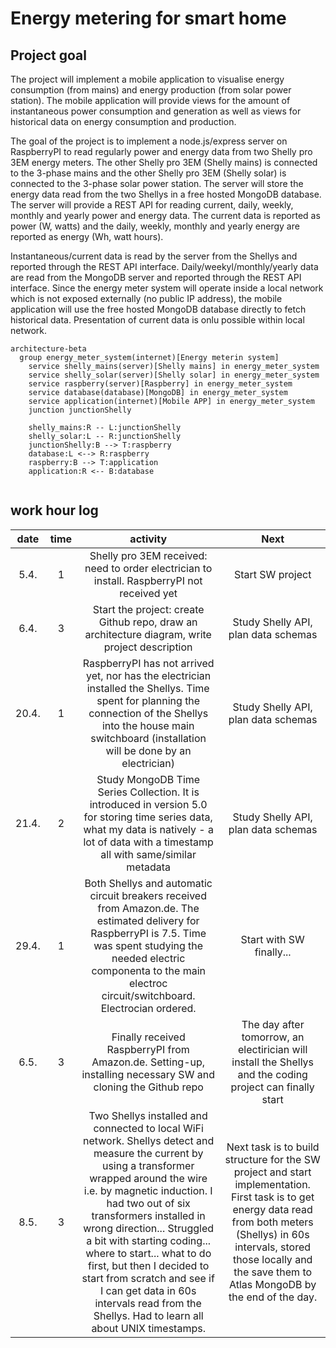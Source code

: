 # Energy metering for smart home
## Project goal
The project will implement a mobile application to visualise energy consumption (from mains) and energy production (from solar power station). The mobile application will provide views for the amount of instantaneous power consumption and generation as well as views for historical data on energy consumption and production.

The goal of the project is to implement a node.js/express server on RaspberryPI to read regularly power and energy data from two Shelly pro 3EM energy meters. The other Shelly pro 3EM (Shelly mains) is connected to the 3-phase mains and the other Shelly pro 3EM (Shelly solar) is connected to the 3-phase solar power station. The server will store the energy data read from the two Shellys in a free hosted MongoDB database. The server will provide a REST API for reading current, daily, weekly, monthly and yearly power and energy data. The current data is reported as power (W, watts) and the daily, weekly, monthly and yearly energy are reported as energy (Wh, watt hours).

Instantaneous/current data is read by the server from the Shellys and reported through the REST API interface. Daily/weekyl/monthly/yearly data are read from the MongoDB server and reported through the REST API interface. Since the energy meter system will operate inside a local network which is not exposed externally (no public IP address), the mobile application will use the free hosted MongoDB database directly to fetch historical data. Presentation of current data is onlu possible within local network.

```mermaid
architecture-beta
  group energy_meter_system(internet)[Energy meterin system]
    service shelly_mains(server)[Shelly mains] in energy_meter_system
    service shelly_solar(server)[Shelly solar] in energy_meter_system
    service raspberry(server)[Raspberry] in energy_meter_system
    service database(database)[MongoDB] in energy_meter_system
    service application(internet)[Mobile APP] in energy_meter_system
    junction junctionShelly

    shelly_mains:R -- L:junctionShelly
    shelly_solar:L -- R:junctionShelly
    junctionShelly:B --> T:raspberry
    database:L <--> R:raspberry
    raspberry:B --> T:application
    application:R <-- B:database


```

## work hour log
|date|time|activity|Next|
|:----:|:----:|:----:|:----:|
|5.4.|1|Shelly pro 3EM received: need to order electrician to install. RaspberryPI not received yet|Start SW project|
|6.4.|3|Start the project: create Github repo, draw an architecture diagram, write project description|Study Shelly API, plan data schemas|
|20.4.|1|RaspberryPI has not arrived yet, nor has the electrician installed the Shellys. Time spent for planning the connection of the Shellys into the house main switchboard (installation will be done by an electrician)|Study Shelly API, plan data schemas|
|21.4.|2|Study MongoDB Time Series Collection. It is introduced in version 5.0 for storing time series data, what my data is natively - a lot of data with a timestamp all with same/similar metadata|Study Shelly API, plan data schemas|
|29.4.|1|Both Shellys and automatic circuit breakers received from Amazon.de. The estimated delivery for RaspberryPI is 7.5. Time was spent studying the needed electric componenta to the main electroc circuit/switchboard. Electrocian ordered.|Start with SW finally...|
|6.5.|3|Finally received RaspberryPI from Amazon.de. Setting-up, installing necessary SW and cloning the Github repo|The day after tomorrow, an electirician will install the Shellys and the coding project can finally start|
|8.5.|3|Two Shellys installed and connected to local WiFi network. Shellys detect and measure the current by using a transformer wrapped around the wire i.e. by magnetic induction. I had two out of six transformers installed in wrong direction... Struggled a bit with starting coding... where to start... what to do first, but then I decided to start from scratch and see if I can get data in 60s intervals read from the Shellys. Had to learn all about UNIX timestamps.|Next task is to build structure for the SW project and start implementation. First task is to get energy data read from both meters (Shellys) in 60s intervals, stored those locally and the save them to Atlas MongoDB by the end of the day.|


